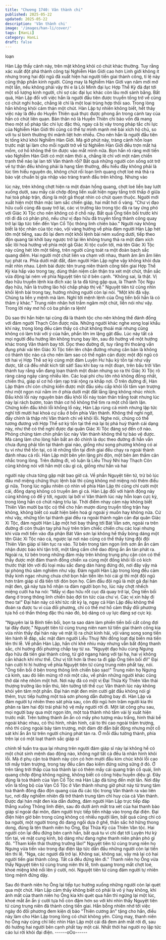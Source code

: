 ```yaml
---
title: "Chương 1740: Vân thành chi"
published: 2025-05-22
updated: 2025-05-22
description: 'Vân thành chi'
image: '/images/han-li/cover/'
tags: [HanLi]
category: HanLi
draft: false
---
```


loạn

Hàn Lập thấy cảnh này, trên mặt không khỏi có chút khác thường.
Tuy rằng xác xuất đột phá thành công tại Nghiễm Hàn Giới cao
hơn Linh giới không ít nhưng trong hai đội ngũ đã xuất hiện hai
người tiến giai thành công, tỉ lệ này cũng thập phần kinh người.
Cũng may là Nghiễm Hàn Giới vạn năm mới mở một lần, nếu
không phải vậy thì e là Lôi Minh đại lục Hợp Thể Kỳ đã đạt tới một
số lượng kinh người, chỉ sợ các đại lục khác còn lâu mới sánh
bằng.
Bất quá, Hàn Lập đối với việc hắn là người đầu tiên được truyền
tống trở về cũng có chút nghi hoặc, chẳng lẽ chỉ là một loại trùng
hợp thôi sao. Trong lòng hắn không khỏi cảm thán một chút.
Hàn Lập tự nhiên không biết, hết thảy việc này là đều do Huyền
Thiên quả thực được phong ấn trong cánh tay của hắn có chút
liên quan. Bản thân nó là Huyền Thiên chi bảo vốn đã mang theo
một số pháp tắc chi lực đặc thù, ngay cả bị vây trong pháp tắc chi
lực của Nghiễm Hàn Giới thì cũng có thể tự mình mạnh mẽ bài
xích hộ chủ, so với tu sĩ bình thường thì mãnh liệt hơn nhiều. Cho
nên hắn là người đầu tiên bị tống khứ khỏi Nghiễm Hàn Giới.
Mà giờ phút này, tràng cảnh hỗn loạn trước mặt lại làm cho mỗi
người trở về từ Nghiễm Hàn Giới đều trợn mắt há mồm, cơ hồ
không thể tin được vào mắt mình nữa. Bọn hắn rõ ràng mới tiến
vào Nghiễm Hàn Giới có một năm thôi a, chẳng lẽ chỉ với một
năm chiến tranh thế nào lại lan tới Vân thành rồi?
Bất quá những người còn sống sót trở về tự thân đều không phải
là hạng tầm thường, đều hiểu đây không phải là lúc tìm hiểu
nguyên do, không chút rối loạn linh quang chợt loé mà thả ra bảo
vật chuẩn bị gia nhập vào tràng tranh đấu trên không. Nhưng vào

lúc này, trên không chợt hiện ra một đoàn hồng quang, chợt loé
liền bay lướt xuống dưới, sau mấy cái chớp động liền xuất hiện
ngay tầng trời thấp ở giữa hai toà pháp trận, đúng là một gã thoạt
nhìn có chút quen thuộc. Người mới xuất hiện một thân mặc lam
sắc chiến giáp, hai mắt hơi ố vàng.
"Chư vị đạo hữu cuối cùng đã quay trở lại, các vị trưởng lão trong
tộc đã ra tay ứng phó với Giác Xi Tộc cho nên không có ở chỗ
này. Bất quá Ông tiền bối trước khi rời đi đã có phân phó, nếu chư
vị đạo hữu đã truyền tống thành công quay trở lại lập tức tiến đến
Vạn Cổ Tộc thông linh chiến bảo."
Người này không biết là tộc nhân của tộc nào, vội vàng hướng về
phía đám người Hàn Lập hét lớn một tiếng, sau đó lại đem một
khối lệnh bài ném xuống dưới, tiếp theo độn quang tái khởi bay
ngược trở lại lên không trung thả ra một đám xích sắc lôi hoả
hướng về phía một gã Giác Xi tộc cuốn tới, mà tên Giác Xi Tộc
này cũng hét lớn một tiếng, trên người cũng toát ra một đoàn
bạch sắc quang diễm. Hai người một chút liền va chạm với nhau,
thanh âm ầm ầm liên tục phát ra.
Phía dưới mặt đất, đám người Hàn Lập nghe vậy không khỏi đưa
mắt nhìn nhau. Lệnh bài được tên trung niên thành công tiến giai
Hợp Thể Kỳ kia hấp vào trong tay, dùng thần niệm cẩn thận tra
xét một chút, thần sắc vừa động lại ném về phía Nguyệt tiên tử ở
bên cạnh.
"Không sai, là thật. Vị đạo hữu truyền lệnh kia đích xác là ta đã
từng gặp qua, là Thanh Tộc Ngu đạo hữu, hắn là trưởng lão hội
chấp pháp thị vệ."
Nguyệt tiên tử cũng nhìn khối lệnh bài trong tay, hướng những
người còn lại nói.
"Một khi đã vậy. Chúng ta liền y mệnh mà làm. Nghĩ tới mệnh lệnh
của Ông tiền bối hẳn là có thâm ý khác."
Trung niên nhân hơi trầm ngâm một chút, liền nói như vậy. Trong
lời này mơ hồ có ba phần ra lệnh!

Dù sao thì hắn hiện tại cũng đã là thánh tộc cho nên không thể
đánh đồng với đám người Thạch Côn được nữa. Những người
khác nghe xong loại khẩu khí này, trong lòng đều cảm thấy có
chút không thoải mái nhưng cũng không có làm trái với ý của hắn,
phần lớn im lặng gật đầu.
Lúc này tất cả mọi người đều hướng lên không trung bay lên, sau
đó hướng về một hướng khác trong Vân thành bay tới. Dọc theo
đường đi, tuy rằng thi thoảng vẫn đụng phải vài tên Giác Xi Tộc
tiến lên chặn đường nhưng căn bản là không có thánh tộc nào cả
cho nên làm sao có thể ngăn cản được một đội ngũ có tới hai vị
Hợp Thể sơ kỳ cùng một đám Luyện Hư hậu kỳ tồn tại như vậy
được, tất cả đều nhất kích tất sát!
Sau khi bay ra một đoạn, trên bầu trời Vân thành tuy rằng vẫn
đang loạn thành một đoàn nhưng so ra thì Giác Xi Tộc rõ ràng
càng ngày càng nhiều lên. Các loại phi chu lớn nhỏ không đồng
nhất, chiến thú, giáp sĩ cơ hồ rậm rạp trải rộng ra khắp nơi.
Ở trên đường đi, Hàn Lập thậm chí còn chứng kiến được một đầu
siêu cấp khôi lỗi tầm vạn trượng như một ngọn núi nằm im ở phía
dưới mặt đất lẳng lặng không nhúc nhích. Đầu khôi lỗi này
nguyên bản đầu khôi lỗi này toàn thân trắng toát nhưng lúc này lại
rách bươm, toàn thân cơ hồ không thể tìm ra một chỗ lành lặn.
Chứng kiến đầu khôi lỗi khổng lồ này, Hàn Lập rùng cả mình
nhưng lập tức nghĩ tới mười hai khoả cự cầu ở bốn phía Vân
thành. Không thể nghi ngờ, đây chính là thập nhị Vân thành chi vệ
khôi lỗi. Nghe nói, chúng có thể tương đương với Hợp Thể sơ kỳ
tồn tại thế mà lại bị phá huỷ thành cái dạng này, như thế có thể
nghĩ được đại quân Giác Xi Tộc đáng sợ đến cỡ nào. Phỏng
chừng tám chín phần lúc này Vân thành không thể tự bảo vệ
được. Mà càng làm cho lòng hắn bất an đó chính là dọc theo
đường đi hắn vẫn chưa đụng phải tồn tại thánh giai nào, giống
như song phương không có ai tu vi như thế tồn tại, có lẽ những
tồn tại đỉnh giai đều chạy ra ngoài thành đánh nhau cả rồi.
Hàn Lập một bên yên lặng phi độn, một bên âm thầm cân nhắc
trong lòng. Trên đường đi, vô luận là Liễu Thuý Nhi hay Thạch
Côn cũng không nói với hắn một câu gì cả, giống như hắn và hai

người này chưa từng gặp mặt bao giờ cả. Về phần Nguyệt tiên
tử, trừ bỏ lúc đầu mở miệng chứng thực lệnh bài thì cũng không
mở miệng nói thêm điều gì nữa. Trong lúc ngẫu nhiên có nhìn về
phía Hàn Lập thì cũng chỉ cười một cái, đồng dạng không có
truyền âm gì cả.
Hàn Lập đối với hành động này cũng không có để ý tới, ngược lại
bởi vì Vân thành lúc này hỗn loạn cực kỳ, trong lòng hắn có chút
nặng trĩu lại. Thời điểm nhạy cảm này không biết Thiên Vân mười
ba tộc có thể cho hắn mượn dùng truyền tống trận hay không,
không biết có xuất hiện biến hoá gì ngoài ý muốn hay không nữa.
Cứ như vậy, những tồn tại thánh giai đều ra ngoài thành ngăn cản
đại quân Giác Xi Tộc, đám người Hàn Lập một hơi bay thẳng tới
Bát Vân sơn, ngoài ra trên đường đi còn thuận tay phá huỷ trên
trăm chiếc chiến chu các loại nhưng khi vừa mới tiến vào địa
phận Bát Vân sơn lại không hề thấy bóng dáng một tên Giác Xi
Tộc nào cả, ngược lại nơi nào cũng có thể thấy từng đội đội Thiên
Vân giáp sĩ liên tục ra vào. Từ bên trong tám ngọn linh sơn ẩn ẩn
cảm nhận được bảo khí tận trời, một tầng cấm chế dao động ẩn
ẩn tán phát ra. Ngoài ra, từ bên trong những đám mây trên không
trung phụ cận còn có thể thấy được một đám thanh đồng chiến xa
cùng một đống khôi lỗi có kích thước thật lớn với đủ loại màu sắc
đang dàn hàng đứng đó, nơi đây vậy mà lại phòng thủ sâm
nghiêm như vậy.
Đám người Hàn Lập trong lòng đều cảm thấy kinh ngạc nhưng
chưa chờ bọn hắn tiến lên hỏi cái gì thì một đội ngũ hơn trăm giáp
sĩ đã tiến tới đón bọn họ. Cầm đầu đội ngũ là một gã đại hán mặt
đen, gã này tựa hồ nhận ra đám người bọn họ, lúc này chợt
nhếch miệng cười ha ha nói:
"Mấy vị đạo hữu rốt cục đã quay trở lại, Ông tiền bối đang ở trong
thông linh chiến bảo đợi tin tức của chư vị. Các vị xin hãy đi theo
ta!"
Đại hán này có khí tức rất kỳ lạ, ngay cả Hàn Lập đều không thể
đoán ra được tu vi của đối phương, chỉ có thể mơ hồ cảm thấy
đối phương tựa hồ có thần thông đặc thù nào đó, bộ dáng có uy
lực đáng sợ cực kỳ.

"Nguyên lai là Bính tiền bối, bọn ta sao dám làm phiền tiền bối cất
công đợi tại đây được."
Nguyệt tiên tử cùng trung niên nam tử tiến giai thành công kia
vừa nhìn thấy đại hán này vẻ mặt lộ ra chút kinh hãi, vội vàng
song song tiến lên hành lễ đáp, sắc mặt đám người Liễu Thuý Nhi
đồng loạt đại biến mà tiến lên thi lễ. Về phần Hàn Lập, hắn chỉ
khẽ nhíu mày nhưng vẫn bất động thanh sắc, chỉ hướng đối
phương chắp tay từ xa.
"Nguyệt đạo hữu cùng Ngưng đạo hữu đã tiến giai thành công, từ
giờ ngang hàng với tại hạ, hai vị không cần khách khí như thế.
Chư vị tốt hơn là theo ta đi gặp Ông tiền bối đi!"
Đại hán cười hì hì hướng về phía Nguyệt tiên tử cùng trung niên
phất tay, nói.
"Ông tiền bối ở bên trong thông linh chiến bảo sao!"
Trung niên họ Ngưng cả kinh, sau đó liền mừng rỡ nói một câu,
về phần những người khác cũng thở dài nhẹ nhõm một hơi.
Nơi này đã có một vị Đại Thừa Kỳ Thiên Vân thái thượng trưởng
lão trấn thủ, liên tưởng tới thế cục Vân thành lúc này không khỏi
yên tâm một phần.
Đại hán mặt đen mỉm cười gật đầu không nói gì thêm, trực tiếp
hướng một toà sơn phong dẫn đường bay đi. Hàn Lập và đám
người tự nhiên theo sát phía sau, còn đội ngũ hơn trăm người kia
thì phân ra làm hai đội trái phải hộ vệ mấy người rời đi.
Một lát công phu sau, mọi người bay qua một ngọn lớn, một toà
thành nhỏ tầm vài lý xuất hiện trước mắt. Trên tường thành ẩn ẩn
có mấy pho tượng màu trắng, hình thái bề ngoài khác nhau, có
thú hình, nhân hình, cái to thì cao ngoài trăm trượng, nhỏ thì cũng
ngoài bảy tám trượng, một đám đờ đẫn bất động nhưng một cỗ
sát khí ẩn ẩn từ trên người chúng phát tán ra.
Ở mỗi đầu tường thành, phía trên lại có một loạt thanh sắc giáp sĩ

chỉnh tề tuần tra qua lại nhưng trên người đám giáp sĩ này lại
không hề có một chút sinh mệnh dao động nào, không ngờ tất cả
đều là nhân hình khôi lỗi. Mà ở phụ cận toà thành này còn có hơn
mười đầu kim chúc khôi lỗi cao tới mấy trăm trượng, trong tay
đều cầm đao kiếm đứng sừng sững ở đó.
Ở trên tầng trời thấp của toà thành lại có thêm mấy cái quang trận
cổ quái, linh quang chớp động không ngừng, không biết có công
hiệu huyền diệu gì. Đây đúng là toà thành của Vạn Cổ Tộc mà
Hàn Lập đã từng đến một lần.
Nơi đây vốn là tổng bộ của Vạn Cổ Tộc ở Vân thành nhưng giờ
phút này từ trung tâm toà thành đông đảo độn quang của đủ các
tộc trong Vân thành ra vào liên tục, nơi đây nghiễm nhiên đã trở
thành trung tâm chỉ huy của cả Vân thành.
Được đại hán mặt đen kia dẫn đường, đám người Hàn Lập trực
tiếp đáp thẳng xuống Thông linh điện, sau đó dưới ánh mắt tra xét
của hai thanh bào giáp sĩ ngoài đại môn, đám người trực tiếp tiến
nhập vào trong đại điện.
Đại điện hiện giờ bên trong cũng không có nhiều người lắm, bất
quá cũng chỉ có ba người, một người trong đó đang ngồi dựa ở
ghế, thần sắc hờ hững thong dong, đúng là tên thanh niên họ
Ông, Đại Thừa Kỳ của Thiên Vân tộc. Hai người còn lại đều đứng
bên cạnh hắn, bất quá tu vi chỉ đạt tới Luyện Hư kỳ tồn tại, vẻ mặt
cung kính, bộ dáng như đang nghe thanh niên phân phó gì đó.
"Tham kiến thái thượng trưởng lão!"
Nguyệt tiên tử cùng trung niên họ Ngưng vừa tiến vào trong đại
điện lập tức dẫn đầu những người còn lại tiến lên thi lễ.
"Nga, các ngươi đã trở lại. Không sai, không sai, vậy mà lại có hai
người tiến giai thành công. Tất cả đều đứng lên đi."
Thanh niên họ Ông vừa thấy Nguyệt tiên tử cùng trung niên thi lễ,
tinh quang trong mắt chợt loé, khoé miệng khẽ nổi lên ý cười, nói.
Nguyệt tiên tử cùng đám người tự nhiên tòng mệnh đứng dậy.

Sau đó thanh niên họ Ông lại tiếp tục hướng xuống những người
còn lại quét qua một chút.
Hàn Lập cảm thấy không biết có phải là vô ý hay không, khi ánh
mắt của thanh niên họ Ông kia khi quét qua hắn thì ngừng lại một
lúc, khoé mắt ẩn ẩn ý cười tựa hồ còn đậm hơn so với khi nhìn
thấy Nguyệt tiên tử cùng trung niên đã thành công tiến giai. Hắn
bỗng nhiên nhớ tới việc ngày đó đối phương đem kiện dị bảo
"Thiên cương ấn" tặng cho hắn, điều này làm cho Hàn Lập trong
lòng có chút không yên.
Cũng may, thanh niên họ Ông này cũng chỉ liếc nhìn Hàn Lập một
cái đã đem ánh mắt rời đi, sau đó hướng hai người bên cạnh phất
tay một cái. Nhất thời hai người nọ lập tức cáo lui rời khỏi đại
điện.
------oOo------
